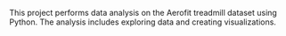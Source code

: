 This project performs data analysis on the Aerofit treadmill dataset using Python. The analysis includes exploring data and creating visualizations.
